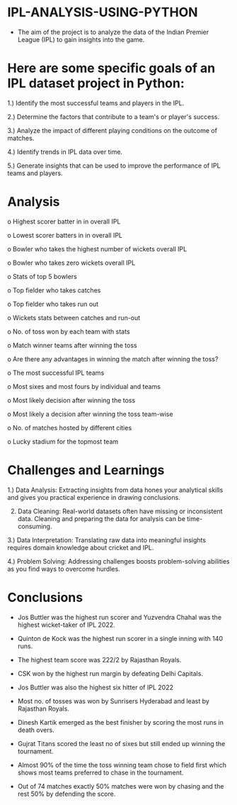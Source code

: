 # IPL-ANALYSIS-USING-PYTHON

- The aim of the project is to analyze the data of the Indian Premier League (IPL) to gain insights into the game.

# Here are some specific goals of an IPL dataset project in Python:

1.) Identify the most successful teams and players in the IPL.

2.) Determine the factors that contribute to a team's or player's success.

3.) Analyze the impact of different playing conditions on the outcome of matches.

4.) Identify trends in IPL data over time.

5.) Generate insights that can be used to improve the performance of IPL teams and players.

# Analysis

o Highest scorer batter in in overall IPL

o Lowest scorer batters in in overall IPL

o Bowler who takes the highest number of wickets overall IPL

o Bowler who takes zero wickets overall IPL

o Stats of top 5 bowlers

o Top fielder who takes catches

o Top fielder who takes run out

o Wickets stats between catches and run-out

o No. of toss won by each team with stats

o Match winner teams after winning the toss

o Are there any advantages in winning the match after winning the toss?

o The most successful IPL teams

o Most sixes and most fours by individual and teams

o Most likely decision after winning the toss

o Most likely a decision after winning the toss team-wise

o No. of matches hosted by different cities

o Lucky stadium for the topmost team


# Challenges and Learnings

1.) Data Analysis: Extracting insights from data hones your analytical skills and gives you practical experience in drawing conclusions.

2) Data Cleaning: Real-world datasets often have missing or inconsistent data. Cleaning and preparing the data for analysis can be time-consuming.

3.) Data Interpretation: Translating raw data into meaningful insights requires domain knowledge about cricket and IPL.
   
4.) Problem Solving: Addressing challenges boosts problem-solving abilities as you find ways to overcome hurdles.


# Conclusions

- Jos Buttler was the highest run scorer and Yuzvendra Chahal was the highest wicket-taker of IPL 2022.

- Quinton de Kock was the highest run scorer in a single inning with 140 runs.

- The highest team score was 222/2 by Rajasthan Royals.

- CSK won by the highest run margin by defeating Delhi Capitals.

- Jos Buttler was also the highest six hitter of IPL 2022

- Most no. of tosses was won by Sunrisers Hyderabad and least by Rajasthan Royals.

- Dinesh Kartik emerged as the best finisher by scoring the most runs in death overs.

- Gujrat Titans scored the least no of sixes but still ended up winning the tournament.

- Almost 90% of the time the toss winning team chose to field first which shows most teams preferred to chase in the tournament.

- Out of 74 matches exactly 50% matches were won by chasing and the rest 50% by defending the score.
